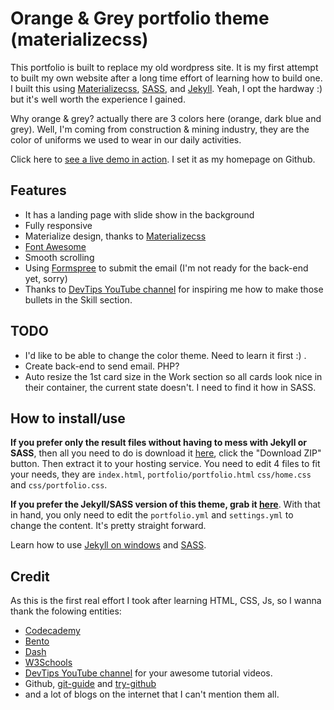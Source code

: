 # Orange & Grey portfolio theme (materializecss)

This portfolio is built to replace my old wordpress site. It is my first attempt to built my own website after a long time effort of learning how to build one. I built this using [Materializecss](http://materializecss.com), [SASS](http://sass-lang.com), and [Jekyll](http://jekyllrb.com). Yeah, I opt the hardway :) but it's well worth the experience I gained.

Why orange & grey? actually there are 3 colors here (orange, dark blue and grey). Well, I'm coming from construction & mining industry, they are the color of uniforms we used to wear in our daily activities.

Click here to [see a live demo in action](https://thegreyside.guthub.io). I set it as my homepage on Github.

## Features

* It has a landing page with slide show in the background
* Fully responsive
* Materialize design, thanks to [Materializecss](http://materializecss.com)
* [Font Awesome](https://github.com/FortAwesome/Font-Awesome)
* Smooth scrolling
* Using [Formspree](http://formspree.io) to submit the email (I'm not ready for the back-end yet, sorry)
* Thanks to [DevTips YouTube channel](http://youtube.com/devtipsfordesigners) for inspiring me how to make those bullets in the Skill section.

## TODO
* I'd like to be able to change the color theme. Need to learn it first :) .
* Create back-end to send email. PHP?
* Auto resize the 1st card size in the Work section so all cards look nice in their container, the current state doesn't. I need to find it how in SASS.

## How to install/use

**If you prefer only the result files without having to mess with Jekyll or SASS**, then all you need to do is download it [here](https://github.com/thegreyside/thegreyside.github.io), click the "Download ZIP" button. Then extract it to your hosting service. You need to edit 4 files to fit your needs, they are `index.html`, `portfolio/portfolio.html` `css/home.css` and `css/portfolio.css`. 

**If you prefer the Jekyll/SASS version of this theme, grab it [here](https://github.com/thegreyside/materializecss_portfolio_jekyll)**. With that in hand, you only need to edit the `portfolio.yml` and `settings.yml` to change the content. It's pretty straight forward.

Learn how to use [Jekyll on windows](http://jekyll-windows.juthilo.com/) and [SASS](http://sass-lang.com/guide).

## Credit

As this is the first real effort I took after learning HTML, CSS, Js, so I wanna thank the folowing entities:
- [Codecademy](http://codecademy.org)
- [Bento](http://www.bento.io)
- [Dash](http://dash.generalassemb.ly)
- [W3Schools](http://w3schools.com)
- [DevTips YouTube channel](http://youtube.com/devtipsfordesigners) for your awesome tutorial videos.
- Github, [git-guide](http://rogerdudler.github.io/git-guide/) and [try-github](https://try.github.io)
- and a lot of blogs on the internet that I can't mention them all.



